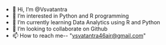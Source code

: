 - 👋 Hi, I’m @Vsvatantra
- 👀 I’m interested in Python and R programming
- 🌱 I’m currently learning Data Analytics using R and Python
- 💞️ I’m looking to collaborate on Github
- 📫 How to reach me-- "vsvatantra46air@gmail.com"

<!---
Vsvatantra/Vsvatantra is a ✨ special ✨ repository because its `README.md` (this file) appears on your GitHub profile.
You can click the Preview link to take a look at your changes.
--->
